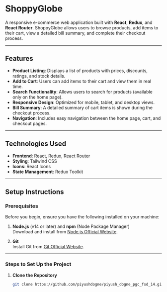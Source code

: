 # **ShoppyGlobe**

A responsive e-commerce web application built with **React**, **Redux**, and **React Router**. ShoppyGlobe allows users to browse products, add items to their cart, view a detailed bill summary, and complete their checkout process.

---

## **Features**

- **Product Listing**: Displays a list of products with prices, discounts, ratings, and stock details.
- **Add to Cart**: Users can add items to their cart and view them in real time.
- **Search Functionality**: Allows users to search for products (available only on the home page).
- **Responsive Design**: Optimized for mobile, tablet, and desktop views.
- **Bill Summary**: A detailed summary of cart items is shown during the checkout process.
- **Navigation**: Includes easy navigation between the home page, cart, and checkout pages.

---

## **Technologies Used**

- **Frontend**: React, Redux, React Router
- **Styling**: Tailwind CSS
- **Icons**: React Icons
- **State Management**: Redux Toolkit

---

## **Setup Instructions**

### Prerequisites

Before you begin, ensure you have the following installed on your machine:

1. **Node.js** (v14 or later) and **npm** (Node Package Manager)  
   Download and install from [Node.js Official Website](https://nodejs.org/).

2. **Git**  
   Install Git from [Git Official Website](https://git-scm.com/).

---

### Steps to Set Up the Project

1. **Clone the Repository**

   ```bash
   git clone https://github.com/piyushdogne/piyush_dogne_pgc_fsd_14.git
